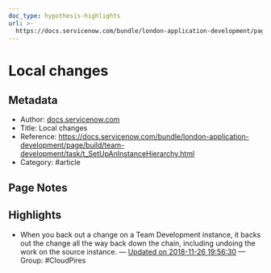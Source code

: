 ```yaml
---
doc_type: hypothesis-highlights
url: >-
  https://docs.servicenow.com/bundle/london-application-development/page/build/team-development/task/t_SetUpAnInstanceHierarchy.html
---
```


# Local changes

## Metadata
- Author: [docs.servicenow.com]()
- Title: Local changes
- Reference: https://docs.servicenow.com/bundle/london-application-development/page/build/team-development/task/t_SetUpAnInstanceHierarchy.html
- Category: #article

## Page Notes
## Highlights
- When you back out a change on a Team Development instance, it backs out the change all the way back down the chain, including undoing the work on the source instance. — [Updated on 2018-11-26 19:56:30](https://hyp.is/RwvAcvHfEeiPDNfLOcEdjg/docs.servicenow.com/bundle/london-application-development/page/build/team-development/task/t_SetUpAnInstanceHierarchy.html) — Group: #CloudPires



